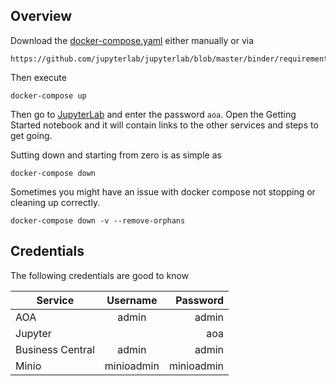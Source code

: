## Overview

Download the [docker-compose.yaml](./docker-compose.yaml) either manually or via

```
https://github.com/jupyterlab/jupyterlab/blob/master/binder/requirements.txt
```

Then execute 

```
docker-compose up
```

Then go to [JupyterLab](http://localhost:8888) and enter the password `aoa`. Open the Getting Started notebook and it will contain links to the other services and steps to get going. 


Sutting down and starting from zero is as simple as 

```
docker-compose down
```
 
Sometimes you might have an issue with docker compose not stopping or cleaning up correctly.

```
docker-compose down -v --remove-orphans
```

## Credentials

The following credentials are good to know 

 
| Service   |      Username      |    Password      |
|----------|:-------------:|-------------:|
| AOA |  admin | admin |
| Jupyter |   | aoa |
| Business Central | admin | admin 
| Minio | minioadmin | minioadmin | 